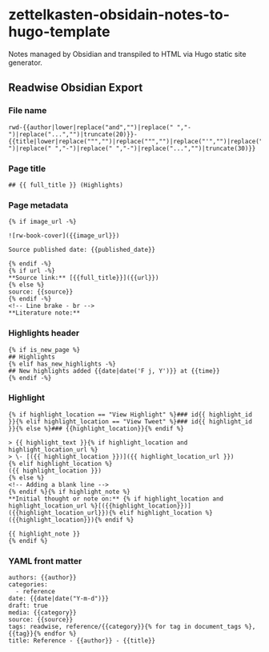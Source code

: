 # zettelkasten-obsidain-notes-to-hugo-template

Notes managed by Obsidian and transpiled to HTML via Hugo static site generator.

## Readwise Obsidian Export

### File name

```
rwd-{{author|lower|replace("and","")|replace(" ","-")|replace("...","")|truncate(20)}}-{{title|lower|replace(""","")|replace(""","")|replace("'","")|replace("'","")|replace("/","-")|replace(" ","-")|replace(" ","-")|replace("...","")|truncate(30)}}
```

### Page title

```
## {{ full_title }} (Highlights)
```

### Page metadata

```
{% if image_url -%}

![rw-book-cover]({{image_url}})

Source published date: {{published_date}}

{% endif -%}
{% if url -%}
**Source link:** [{{full_title}}]({{url}})
{% else %}
source: {{source}}
{% endif -%}
<!-- Line brake - br -->
**Literature note:**

```

### Highlights header

```
{% if is_new_page %}
## Highlights
{% elif has_new_highlights -%}
## New highlights added {{date|date('F j, Y')}} at {{time}}
{% endif -%}
```

### Highlight

```
{% if highlight_location == "View Highlight" %}### id{{ highlight_id }}{% elif highlight_location == "View Tweet" %}### id{{ highlight_id }}{% else %}### {{highlight_location}}{% endif %}

> {{ highlight_text }}{% if highlight_location and highlight_location_url %}
> \- [({{ highlight_location }})]({{ highlight_location_url }})
{% elif highlight_location %}
({{ highlight_location }})
{% else %}
<!-- Adding a blank line -->
{% endif %}{% if highlight_note %}
**Initial thought or note on:** {% if highlight_location and highlight_location_url %}[({{highlight_location}})]({{highlight_location_url}}){% elif highlight_location %}({{highlight_location}}){% endif %}

{{ highlight_note }}
{% endif %}
```

### YAML front matter

```
authors: {{author}}
categories:
  - reference
date: {{date|date("Y-m-d")}}
draft: true
media: {{category}}
source: {{source}}
tags: readwise, reference/{{category}}{% for tag in document_tags %}, {{tag}}{% endfor %}
title: Reference - {{author}} - {{title}}
```
